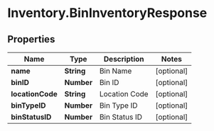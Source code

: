 # Inventory.BinInventoryResponse

## Properties

Name | Type | Description | Notes
------------ | ------------- | ------------- | -------------
**name** | **String** | Bin Name | [optional] 
**binID** | **Number** | Bin ID | [optional] 
**locationCode** | **String** | Location Code | [optional] 
**binTypeID** | **Number** | Bin Type ID | [optional] 
**binStatusID** | **Number** | Bin Status ID | [optional] 


